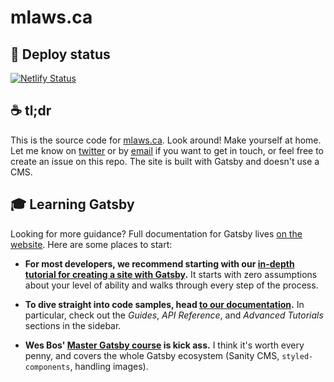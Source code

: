 # mlaws.ca

## 💫 Deploy status

[![Netlify Status](https://api.netlify.com/api/v1/badges/6fabf9ca-9229-46f7-a26e-5017a2b83d9b/deploy-status)](https://app.netlify.com/sites/mlaws/deploys)

## ☕️ tl;dr

This is the source code for [mlaws.ca](https://mlaws.ca). Look around! Make yourself at home. Let me know on [twitter](https://twitter.com/martinblaws) or by [email](mailto:hey@mlaws.ca) if you want to get in touch, or feel free to create an issue on this repo. The site is built with Gatsby and doesn't use a CMS.

## 🎓 Learning Gatsby

Looking for more guidance? Full documentation for Gatsby lives [on the website](https://www.gatsbyjs.org/). Here are some places to start:

- **For most developers, we recommend starting with our [in-depth tutorial for creating a site with Gatsby](https://www.gatsbyjs.org/tutorial/).** It starts with zero assumptions about your level of ability and walks through every step of the process.

- **To dive straight into code samples, head [to our documentation](https://www.gatsbyjs.org/docs/).** In particular, check out the _Guides_, _API Reference_, and _Advanced Tutorials_ sections in the sidebar.

- **Wes Bos' [Master Gatsby course](https://mastergatsby.com/) is kick ass.** I think it's worth every penny, and covers the whole Gatsby ecosystem (Sanity CMS, `styled-components`, handling images).

